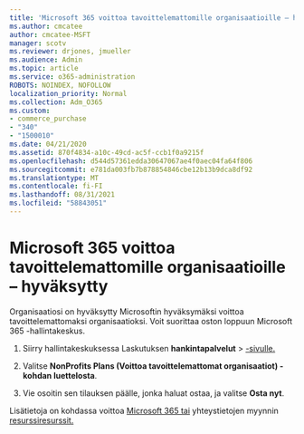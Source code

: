 ```yaml
---
title: 'Microsoft 365 voittoa tavoittelemattomille organisaatioille – hyväksytty '
ms.author: cmcatee
author: cmcatee-MSFT
manager: scotv
ms.reviewer: drjones, jmueller
ms.audience: Admin
ms.topic: article
ms.service: o365-administration
ROBOTS: NOINDEX, NOFOLLOW
localization_priority: Normal
ms.collection: Adm_O365
ms.custom:
- commerce_purchase
- "340"
- "1500010"
ms.date: 04/21/2020
ms.assetid: 870f4834-a10c-49cd-ac5f-ccb1f0a9215f
ms.openlocfilehash: d544d57361edda30647067ae4f0aec04fa64f806
ms.sourcegitcommit: e781da003fb7b878854846cbe12b13b9dca8df92
ms.translationtype: MT
ms.contentlocale: fi-FI
ms.lasthandoff: 08/31/2021
ms.locfileid: "58843051"
---
```

# <a name="microsoft-365-for-nonprofits---approved"></a>Microsoft 365 voittoa tavoittelemattomille organisaatioille – hyväksytty

Organisaatiosi on hyväksytty Microsoftin hyväksymäksi voittoa tavoittelemattomaksi organisaatioksi. Voit suorittaa oston loppuun Microsoft 365 -hallintakeskus.

1. Siirry hallintakeskuksessa Laskutuksen **hankintapalvelut** \> [-sivulle.](https://go.microsoft.com/fwlink/p/?linkid=868433)

2. Valitse **NonProfits Plans (Voittoa tavoittelemattomat organisaatiot) -kohdan luettelosta**.

3. Vie osoitin sen tilauksen päälle, jonka haluat ostaa, ja valitse **Osta nyt**.

Lisätietoja on kohdassa voittoa [Microsoft 365 tai](https://www.microsoft.com/nonprofits/microsoft-365) yhteystietojen myynnin [resurssiresurssit.](https://www.microsoft.com/nonprofits/contact-us)

